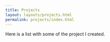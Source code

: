 ```yaml
---
title: Projects
layout: layouts/projects.html
permalink: projects/index.html
---
```


Here is a list with some of the project I created.